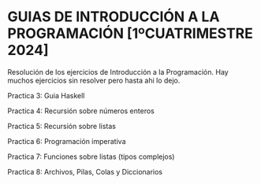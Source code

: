 # GUIAS DE INTRODUCCIÓN A LA PROGRAMACIÓN [1ºCUATRIMESTRE 2024]
Resolución de los ejercicios de Introducción a la Programación. Hay muchos ejercicios sin resolver pero hasta ahi lo dejo.

Practica 3: Guia Haskell

Practica 4: Recursión sobre números enteros

Practica 5: Recursión sobre listas

Practica 6: Programación imperativa

Practica 7: Funciones sobre listas (tipos complejos)

Practica 8: Archivos, Pilas, Colas y Diccionarios
